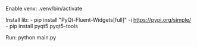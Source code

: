 Enable venv: .venv/bin/activate

Install lib: - pip install "PyQt-Fluent-Widgets[full]" -i https://pypi.org/simple/
     - pip install pyqt5 pyqt5-tools

Run: python main.py
